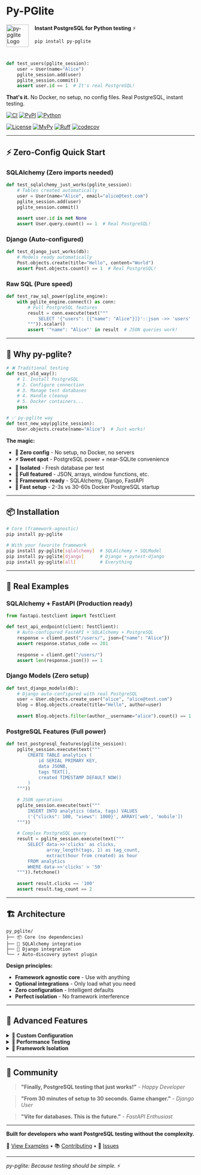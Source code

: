 # Py-PGlite

<img src="https://github.com/user-attachments/assets/3c6ef886-5075-4d82-a180-a6b1dafe792b" alt="py-pglite Logo" width="60" align="left" style="margin-right: 16px;"/>

**Instant PostgreSQL for Python testing** ⚡

`pip install py-pglite`

<br clear="all"/>

```python
def test_users(pglite_session):
    user = User(name="Alice")
    pglite_session.add(user)
    pglite_session.commit()
    assert user.id == 1  # It's real PostgreSQL!
```

**That's it.** No Docker, no setup, no config files. Real PostgreSQL, instant testing.

[![CI](https://github.com/wey-gu/py-pglite/actions/workflows/ci.yml/badge.svg)](https://github.com/wey-gu/py-pglite/actions/workflows/ci.yml) [![PyPI](https://badge.fury.io/py/py-pglite.svg)](https://badge.fury.io/py/py-pglite) [![Python](https://img.shields.io/pypi/pyversions/py-pglite.svg)](https://pypi.org/project/py-pglite/)

[![License](https://img.shields.io/pypi/l/py-pglite.svg)](https://github.com/wey-gu/py-pglite/blob/main/LICENSE) [![MyPy](https://img.shields.io/badge/type_checked-mypy-informational.svg)](https://mypy.readthedocs.io/en/stable/introduction.html) [![Ruff](https://img.shields.io/badge/style-ruff-blue?logo=ruff&logoColor=white)](https://github.com/astral-sh/ruff) [![codecov](https://codecov.io/gh/wey-gu/py-pglite/branch/main/graph/badge.svg?token=YOUR_CODECOV_TOKEN)](https://codecov.io/gh/wey-gu/py-pglite)

---

## ⚡ **Zero-Config Quick Start**

### **SQLAlchemy** (Zero imports needed)

```python
def test_sqlalchemy_just_works(pglite_session):
    # Tables created automatically
    user = User(name="Alice", email="alice@test.com")  
    pglite_session.add(user)
    pglite_session.commit()
    
    assert user.id is not None
    assert User.query.count() == 1  # Real PostgreSQL!
```

### **Django** (Auto-configured)

```python  
def test_django_just_works(db):
    # Models ready automatically
    Post.objects.create(title="Hello", content="World")
    assert Post.objects.count() == 1  # Real PostgreSQL!
```

### **Raw SQL** (Pure speed)

```python
def test_raw_sql_power(pglite_engine):
    with pglite_engine.connect() as conn:
        # Full PostgreSQL features
        result = conn.execute(text("""
            SELECT '{"users": [{"name": "Alice"}]}'::json ->> 'users'
        """)).scalar()
        assert '"name": "Alice"' in result  # JSON queries work!
```

---

## 🚀 **Why py-pglite?**

```python
# ❌ Traditional testing
def test_old_way():
    # 1. Install PostgreSQL
    # 2. Configure connection  
    # 3. Manage test databases
    # 4. Handle cleanup
    # 5. Docker containers...
    pass

# ✅ py-pglite way  
def test_new_way(pglite_session):
    User.objects.create(name="Alice")  # Just works!
```

**The magic:**

- **🎯 Zero config** - No setup, no Docker, no servers
- **⚡ Sweet spot** - PostgreSQL power + near-SQLite convenience  
- **🔄 Isolated** - Fresh database per test
- **🎪 Full featured** - JSON, arrays, window functions, etc.
- **🧪 Framework ready** - SQLAlchemy, Django, FastAPI
- **🚀 Fast setup** - 2-3s vs 30-60s Docker PostgreSQL startup

---

## 📦 **Installation**

```bash
# Core (framework-agnostic)
pip install py-pglite

# With your favorite framework
pip install py-pglite[sqlalchemy]  # SQLAlchemy + SQLModel
pip install py-pglite[django]      # Django + pytest-django  
pip install py-pglite[all]         # Everything
```

---

## 🎯 **Real Examples**

### **SQLAlchemy + FastAPI** (Production ready)

```python
from fastapi.testclient import TestClient

def test_api_endpoint(client: TestClient):
    # Auto-configured FastAPI + SQLAlchemy + PostgreSQL
    response = client.post("/users/", json={"name": "Alice"})
    assert response.status_code == 201
    
    response = client.get("/users/")
    assert len(response.json()) == 1
```

### **Django Models** (Zero setup)

```python
def test_django_models(db):
    # Django auto-configured with real PostgreSQL
    user = User.objects.create_user("alice", "alice@test.com") 
    blog = Blog.objects.create(title="Hello", author=user)
    
    assert Blog.objects.filter(author__username="alice").count() == 1
```

### **PostgreSQL Features** (Full power)

```python
def test_postgresql_features(pglite_session):
    pglite_session.execute(text("""
        CREATE TABLE analytics (
            id SERIAL PRIMARY KEY,
            data JSONB,
            tags TEXT[],
            created TIMESTAMP DEFAULT NOW()
        )
    """))
    
    # JSON operations
    pglite_session.execute(text("""
        INSERT INTO analytics (data, tags) VALUES 
        ('{"clicks": 100, "views": 1000}', ARRAY['web', 'mobile'])
    """))
    
    # Complex PostgreSQL query
    result = pglite_session.execute(text("""
        SELECT data->>'clicks' as clicks,
               array_length(tags, 1) as tag_count,
               extract(hour from created) as hour
        FROM analytics 
        WHERE data->>'clicks' > '50'
    """)).fetchone()
    
    assert result.clicks == '100'
    assert result.tag_count == 2
```

---

## 🏗️ **Architecture**

```
py_pglite/
├── 📦 Core (no dependencies)
├── 🔧 SQLAlchemy integration  
├── 🌟 Django integration
└── ⚡ Auto-discovery pytest plugin
```

**Design principles:**

- **Framework agnostic core** - Use with anything
- **Optional integrations** - Only load what you need
- **Zero configuration** - Intelligent defaults
- **Perfect isolation** - No framework interference

---

## 🎪 **Advanced Features**

<details>
<summary><strong>🔧 Custom Configuration</strong></summary>

```python
@pytest.fixture(scope="session")
def custom_pglite():
    config = PGliteConfig(
        port_range=(5500, 5600),
        timeout=30,
        cleanup_on_exit=True
    )
    with PGliteManager(config) as manager:
        yield manager
```

</details>

<details>
<summary><strong>🚀 Performance Testing</strong></summary>

```python
def test_bulk_insert_performance(pglite_session):
    users = [User(name=f"user_{i}") for i in range(1000)]
    pglite_session.add_all(users)
    pglite_session.commit()
    
    assert pglite_session.query(User).count() == 1000
    # Blazing fast with real PostgreSQL!
```

</details>

<details>
<summary><strong>🎯 Framework Isolation</strong></summary>

```bash
# Pure SQLAlchemy tests
pytest -m sqlalchemy -p no:django

# Pure Django tests  
pytest -m django

# Directory isolation
pytest tests/sqlalchemy/  # Auto-isolated
pytest tests/django/       # Auto-isolated
```

</details>

---

## 💝 **Community**

> **"Finally, PostgreSQL testing that just works!"** - *Happy Developer*

> **"From 30 minutes of setup to 30 seconds. Game changer."** - *Django User*

> **"Vite for databases. This is the future."** - *FastAPI Enthusiast*

---

**Built for developers who want PostgreSQL testing without the complexity.**

🎯 [View Examples](examples/) • 📚 [Contributing](CONTRIBUTING.md) • 🐛 [Issues](https://github.com/wey-gu/py-pglite/issues)

---

*py-pglite: Because testing should be simple.* ⚡

